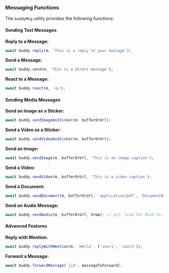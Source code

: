 ### Messaging Functions

The `buddyMsg` utility provides the following functions:

#### Sending Text Messages

**Reply to a Message:**

```javascript
await buddy.reply(m, 'This is a reply to your message');
```

**Send a Message:**

```javascript
await buddy.send(m, 'This is a direct message');
```

**React to a Message:**

```javascript
await buddy.react(m, '👍');
```

#### Sending Media Messages

**Send an Image as a Sticker:**

```javascript
await buddy.sendImageAsSticker(m, bufferOrUrl);
```

**Send a Video as a Sticker:**

```javascript
await buddy.sendVideoAsSticker(m, bufferOrUrl);
```

**Send an Image:**

```javascript
await buddy.sendImage(m, bufferOrUrl, 'This is an image caption');
```

**Send a Video:**

```javascript
await buddy.sendVideo(m, bufferOrUrl, 'This is a video caption');
```

**Send a Document:**

```javascript
await buddy.sendDocument(m, bufferOrUrl, 'application/pdf', 'DocumentName.pdf');
```

**Send an Audio Message:**

```javascript
await buddy.sendAudio(m, bufferOrUrl, true); // ptt: true for Push-To-Talk, false otherwise
```

#### Advanced Features

**Reply with Mention:**

```javascript
await buddy.replyWithMention(m, 'Hello', ['user1', 'user2']);
```

**Forward a Message:**

```javascript
await buddy.forwardMessage('jid', messageToForward);
```
